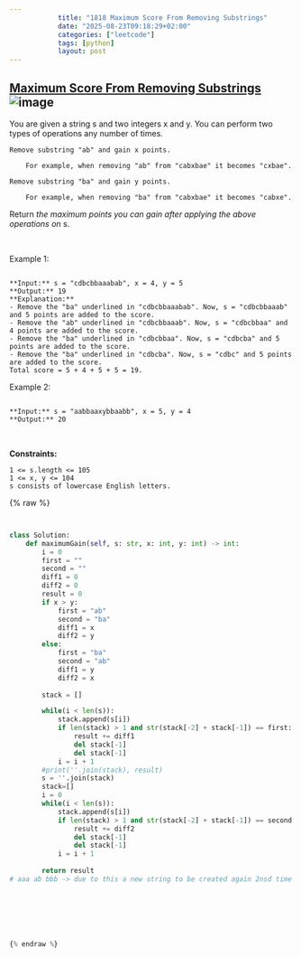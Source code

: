 ```yaml
---
            title: "1818 Maximum Score From Removing Substrings"
            date: "2025-08-23T09:18:29+02:00"
            categories: ["leetcode"]
            tags: [python]
            layout: post
---
```

            
## [Maximum Score From Removing Substrings](https://leetcode.com/problems/maximum-score-from-removing-substrings) ![image](https://img.shields.io/badge/Difficulty-Medium-orange)

You are given a string s and two integers x and y. You can perform two types of operations any number of times.

	Remove substring "ab" and gain x points.

		For example, when removing "ab" from "cabxbae" it becomes "cxbae".

	Remove substring "ba" and gain y points.

		For example, when removing "ba" from "cabxbae" it becomes "cabxe".

Return *the maximum points you can gain after applying the above operations on* s.

 

Example 1:

```

**Input:** s = "cdbcbbaaabab", x = 4, y = 5
**Output:** 19
**Explanation:**
- Remove the "ba" underlined in "cdbcbbaaabab". Now, s = "cdbcbbaaab" and 5 points are added to the score.
- Remove the "ab" underlined in "cdbcbbaaab". Now, s = "cdbcbbaa" and 4 points are added to the score.
- Remove the "ba" underlined in "cdbcbbaa". Now, s = "cdbcba" and 5 points are added to the score.
- Remove the "ba" underlined in "cdbcba". Now, s = "cdbc" and 5 points are added to the score.
Total score = 5 + 4 + 5 + 5 = 19.
```

Example 2:

```

**Input:** s = "aabbaaxybbaabb", x = 5, y = 4
**Output:** 20

```

 

**Constraints:**

	1 <= s.length <= 105
	1 <= x, y <= 104
	s consists of lowercase English letters.

{% raw %}


```python


class Solution:
    def maximumGain(self, s: str, x: int, y: int) -> int:
        i = 0
        first = ""
        second = ""
        diff1 = 0
        diff2 = 0
        result = 0
        if x > y:
            first = "ab"
            second = "ba"
            diff1 = x
            diff2 = y
        else:
            first = "ba"
            second = "ab"
            diff1 = y
            diff2 = x
        
        stack = []

        while(i < len(s)):
            stack.append(s[i])
            if len(stack) > 1 and str(stack[-2] + stack[-1]) == first:
                result += diff1
                del stack[-1]
                del stack[-1]
            i = i + 1
        #print(''.join(stack), result)
        s = ''.join(stack)
        stack=[]
        i = 0
        while(i < len(s)):
            stack.append(s[i])
            if len(stack) > 1 and str(stack[-2] + stack[-1]) == second:
                result += diff2
                del stack[-1]
                del stack[-1]
            i = i + 1
                
        return result
# aaa ab bbb -> due to this a new string to be created again 2nsd time



        
        


{% endraw %}
```
